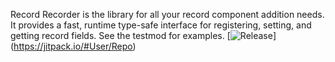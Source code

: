 Record Recorder is the library for all your record component addition needs. It provides a fast, runtime type-safe interface for registering, setting, and getting record fields. See the testmod for examples.
[![Release](https://jitpack.io/v/User/Repo.svg)]
(https://jitpack.io/#User/Repo)
